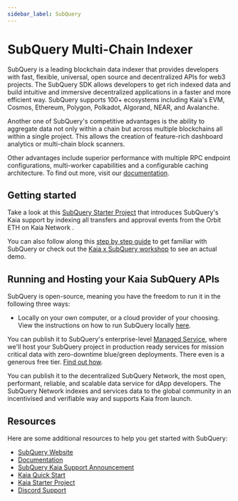 ```yaml
---
sidebar_label: SubQuery
---
```


# SubQuery Multi-Chain Indexer

SubQuery is a leading blockchain data indexer that provides developers with fast, flexible, universal, open source and decentralized APIs for web3 projects. The SubQuery SDK allows developers to get rich indexed data and build intuitive and immersive decentralized applications in a faster and more efficient way. SubQuery supports 100+ ecosystems including Kaia's EVM, Cosmos, Ethereum, Polygon, Polkadot, Algorand, NEAR, and Avalanche.

Another one of SubQuery's competitive advantages is the ability to aggregate data not only within a chain but across multiple blockchains all within a single project. This allows the creation of feature-rich dashboard analytics or multi-chain block scanners.

Other advantages include superior performance with multiple RPC endpoint configurations, multi-worker capabilities and a configurable caching architecture. To find out more, visit our [documentation](https://academy.subquery.network/).

## Getting started

Take a look at this [SubQuery Starter Project](https://github.com/subquery/ethereum-subql-starter/tree/main/Kaia/klaytn-starter) that introduces SubQuery's Kaia support by indexing all transfers and approval events from the Orbit ETH on Kaia Network .

You can also follow along this [step by step guide](https://academy.subquery.network/quickstart/quickstart.html) to get familiar with SubQuery or check out the [Kaia x SubQuery workshop](https://www.youtube.com/watch?v=40R5O1kL3v4) to see an actual demo.

## Running and Hosting your Kaia SubQuery APIs

SubQuery is open-source, meaning you have the freedom to run it in the following three ways:

- Locally on your own computer, or a cloud provider of your choosing. View the instructions on how to run SubQuery locally [here](https://academy.subquery.network/run_publish/run.html).

You can publish it to SubQuery's enterprise-level [Managed Service](https://managedservice.subquery.network/login), where we'll host your SubQuery project in production ready services for mission critical data with zero-downtime blue/green deployments. There even is a generous free tier. [Find out how](https://academy.subquery.network/run_publish/publish.html).

You can publish it to the decentralized SubQuery Network, the most open, performant, reliable, and scalable data service for dApp developers. The SubQuery Network indexes and services data to the global community in an incentivised and verifiable way and supports Kaia from launch.

## Resources

Here are some additional resources to help you get started with SubQuery:

- [SubQuery Website](https://subquery.network/?utm_source=klaytn&utm_medium=partner-docs)
- [Documentation](https://academy.subquery.network/?utm_source=klaytn&utm_medium=partner-docs)
- [SubQuery Kaia Support Announcement](https://subquery.medium.com/subquerys-data-indexing-supports-builders-on-klaytn-e5a3aec4bc14?utm_source=klaytn&utm_medium=partner-docs)
- [Kaia Quick Start](https://academy.subquery.network/quickstart/quickstart_chains/klaytn.html/?utm_source=klaytn&utm_medium=partner-docs)
- [Kaia Starter Project](https://github.com/subquery/ethereum-subql-starter/tree/main/Kaia/klaytn-starter)
- [Discord Support](https://discord.com/invite/subquery/?utm_source=klaytn&utm_medium=partner-docs)
